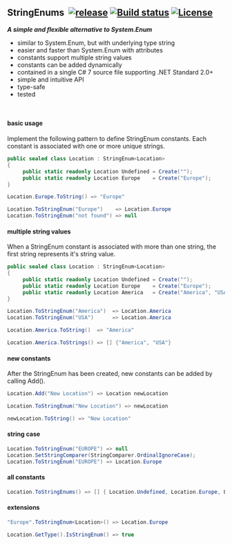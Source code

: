 
## StringEnums&nbsp;&nbsp;[![release](https://img.shields.io/github/release/dshe/StringEnums.svg)](https://github.com/dshe/StringEnums/releases) [![Build status](https://ci.appveyor.com/api/projects/status/a0qowb0k05hih5xm?svg=true)](https://ci.appveyor.com/project/dshe/stringenums) [![License](https://img.shields.io/badge/license-Apache%202.0-7755BB.svg)](https://opensource.org/licenses/Apache-2.0)

***A simple and flexible alternative to System.Enum***
- similar to System.Enum, but with underlying type string
- easier and faster than System.Enum with attributes
- constants support multiple string values
- constants can be added dynamically
- contained in a single C# 7 source file supporting .NET Standard 2.0+
- simple and intuitive API
- type-safe
- tested


&nbsp;&nbsp;

#### basic usage
Implement the following pattern to define StringEnum constants. Each constant is associated with one or more unique strings.
```csharp
public sealed class Location : StringEnum<Location>
{
     public static readonly Location Undefined = Create("");
     public static readonly Location Europe    = Create("Europe");
}

Location.Europe.ToString() => "Europe"

Location.ToStringEnum("Europe")    => Location.Europe
Location.ToStringEnum("not found") => null
```
#### multiple string values
When a StringEnum constant is associated with more than one string, the first string represents it's string value.
```csharp
public sealed class Location : StringEnum<Location>
{
     public static readonly Location Undefined = Create("");
     public static readonly Location Europe    = Create("Europe");
     public static readonly Location America   = Create("America", "USA");
}

Location.ToStringEnum("America")  => Location.America
Location.ToStringEnum("USA")      => Location.America

Location.America.ToString()  => "America"

Location.America.ToStrings() => [] {"America", "USA"}
```
#### new constants
After the StringEnum has been created, new constants can be added by calling Add().
```csharp
Location.Add("New Location") => Location newLocation

Location.ToStringEnum("New Location") => newLocation

newLocation.ToString() => "New Location"
```
#### string case
```csharp
Location.ToStringEnum("EUROPE") => null
Location.SetStringComparer(StringComparer.OrdinalIgnoreCase);
Location.ToStringEnum("EUROPE") => Location.Europe
```
#### all constants
```csharp
Location.ToStringEnums() => [] { Location.Undefined, Location.Europe, Location.America }
```
#### extensions
```csharp
"Europe".ToStringEnum<Location>() => Location.Europe

Location.GetType().IsStringEnum() => true
```
